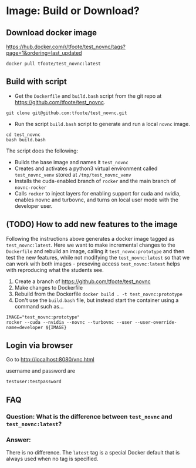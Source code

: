 

# Image: Build or Download?

## Download docker image

https://hub.docker.com/r/tfoote/test_novnc/tags?page=1&ordering=last_updated

```
docker pull tfoote/test_novnc:latest
```

## Build with script
* Get the `Dockerfile` and `build.bash` script from the git repo at https://github.com/tfoote/test_novnc. 

```
git clone git@github.com:tfoote/test_novnc.git
```
* Run the script `build.bash` script to generate and run a local `novnc` image.
```
cd test_novnc
bash build.bash
```
The script does the following:
* Builds the base image and names it `test_novnc`
* Creates and activates a python3 virtual environment called `test_novnc_venv` stored at `/tmp/test_novnc_venv`
* Installs the cuda-enabled branch of `rocker` and the main branch of `novnc-rocker`
* Calls `rocker` to inject layers for enabling support for cuda and nvidia, enables novnc and turbovnc, and turns on local user mode with the developer user. 


## (TODO) How to add new features to the image

Following the instructions above generates a docker image tagged as `test_novnc:latest`.   Here we want to make incremental changes to the `Dockerfile` and rebuild an image, calling it `test_novnc:prototype` and then test the new features, while not modifying the `test_novnc:latest` so that we can work with both images - preseving access `test_novnc:latest` helps with reproducing what the students see.

1. Create a branch of https://github.com/tfoote/test_novnc
1. Make changes to Dockerfile
1. Rebuild from the Dockerfile `docker build . -t test_novnc:prototype`
1. Don't use the `build.bash` file, but instead start the container using a command such as...
```
IMAGE="test_novnc:prototype"
rocker --cuda --nvidia --novnc --turbovnc --user --user-override-name=developer ${IMAGE}
```

## Login via browser

Go to [http://localhost:8080/vnc.html](http://localhost:8080/vnc.html)

username and password are

`testuser:testpassword`

## FAQ

### Question: What is the difference between `test_novnc` and `test_novnc:latest`?

### Answer:
There is no difference. The `latest` tag is a special Docker default that is always used when no tag is specified. 

